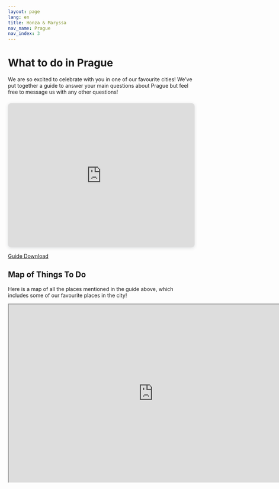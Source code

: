 ```yaml
---
layout: page
lang: en
title: Honza & Maryssa
nav_name: Prague
nav_index: 3
---
```

# What to do in Prague
We are so excited to celebrate with you in one of our favourite cities! We’ve put together a guide to answer your main questions about Prague but feel free to message us with any other questions! 

<div style="position: relative; width: 100%; height: 0; padding-top: 77.2727%;
 padding-bottom: 0; box-shadow: 0 2px 8px 0 rgba(63,69,81,0.16); margin-top: 1.6em; margin-bottom: 0.9em; overflow: hidden;
 border-radius: 8px; will-change: transform;">
  <iframe loading="lazy" style="position: absolute; width: 100%; height: 100%; top: 0; left: 0; border: none; padding: 0;margin: 0;"
    src="https:&#x2F;&#x2F;www.canva.com&#x2F;design&#x2F;DAF6dJUyGdk&#x2F;NziUS72eipZAqu1rgha5KQ&#x2F;view?embed" allowfullscreen="allowfullscreen" allow="fullscreen">
  </iframe>
</div>

<a href="/assets/img/prague-wedding.pdf" download>Guide Download</a>

## Map of Things To Do 
Here is a map of all the places mentioned in the guide above, which includes some of our favourite places in the city!

<iframe src="https://www.google.com/maps/d/embed?mid=1IywmMuzB--FEjhf1bKl4fu_jQJtk2vc&ehbc=2E312F" width="780" height="480"></iframe>